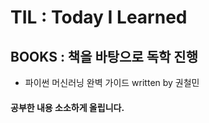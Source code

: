 # TIL : Today I Learned
## BOOKS : 책을 바탕으로 독학 진행 
  - 파이썬 머신러닝 완벽 가이드 written by 권철민   
  
  
  
#### 공부한 내용 소소하게 올립니다. 
